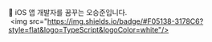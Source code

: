  iOS 앱 개발자를 꿈꾸는 오승준입니다.
 <img src="https://img.shields.io/badge/#F05138-3178C6?style=flat&logo=TypeScript&logoColor=white"/>
